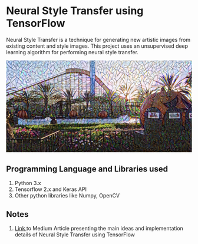 # Neural Style Transfer using TensorFlow
Neural Style Transfer is a technique for generating new artistic images from existing content and style images. This project uses an unsupervised deep learning algorithm for performing neural style transfer.

![Generated Style Transferred Image](neural_style_transfer.png)

## Programming Language and Libraries used 
1. Python 3.x 
2. Tensorflow 2.x and Keras API 
3. Other python libraries like Numpy, OpenCV 

## Notes 
1. <a href='https://medium.com/@vasu.gupta9/neural-style-transfer-using-tensorflow-7e0f3e789e0c' > Link </a> to Medium Article presenting the main ideas and implementation details of Neural Style Transfer using TensorFlow 

